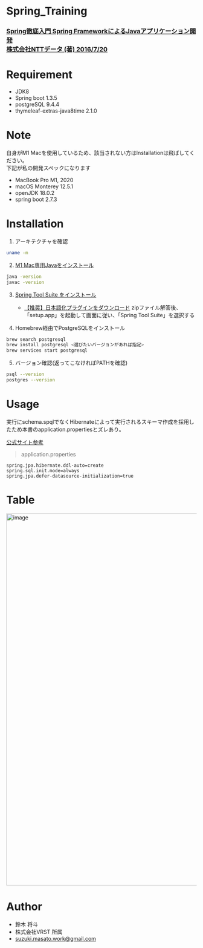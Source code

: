 # Spring_Training
 ### [Spring徹底入門 Spring FrameworkによるJavaアプリケーション開発 <br>株式会社NTTデータ (著) 2016/7/20](https://www.amazon.co.jp/Spring%E5%BE%B9%E5%BA%95%E5%85%A5%E9%96%80-Spring-Framework%E3%81%AB%E3%82%88%E3%82%8BJava%E3%82%A2%E3%83%97%E3%83%AA%E3%82%B1%E3%83%BC%E3%82%B7%E3%83%A7%E3%83%B3%E9%96%8B%E7%99%BA-%E6%A0%AA%E5%BC%8F%E4%BC%9A%E7%A4%BENTT%E3%83%87%E3%83%BC%E3%82%BF-ebook/dp/B01IEWNLBU/ref=sr_1_3?crid=FMMAH1LR5P9V&keywords=spring+framework&s=digital-text&sprefix=%2Cdigital-text%2C1685&sr=1-3#:~:text=Spring%E5%BE%B9%E5%BA%95%E5%85%A5%E9%96%80%20Spring%20Framework%E3%81%AB%E3%82%88%E3%82%8BJava%E3%82%A2%E3%83%97%E3%83%AA%E3%82%B1%E3%83%BC%E3%82%B7%E3%83%A7%E3%83%B3%E9%96%8B%E7%99%BA%20Kindle%E7%89%88)
 
# Requirement
 
* JDK8
* Spring boot 1.3.5
* postgreSQL 9.4.4
* thymeleaf-extras-java8time 2.1.0
 
# Note
 自身がM1 Macを使用しているため、該当されない方はInstallationは飛ばしてください。
 <br>下記が私の開発スペックになります
* MacBook Pro M1, 2020
* macOS Monterey 12.5.1
* openJDK 18.0.2
* spring boot 2.7.3


# Installation

1. アーキテクチャを確認
```zsh
uname -m
```
2. [M1 Mac専用Javaをインストール](https://www.azul.com/downloads/?os=macos&architecture=arm-64-bit&package=jdk#download-openjdk:~:text=Reset%20Filters-,Java%2018%20(STS),-18.0.2.1%2B1)

```zsh
java -version
javac -version
```
3. [Spring Tool Suite をインストール](https://spring.io/tools)
   - [【推奨】日本語化プラグインをダウンロード](https://mergedoc.osdn.jp/)
    zipファイル解答後、「setup.app」を起動して画面に従い、「Spring Tool Suite」を選択する
 
4. Homebrew経由でPostgreSQLをインストール

```zsh
brew search postgresql
brew install postgresql <選びたいバージョンがあれば指定> 
brew services start postgresql
```

5. バージョン確認(返ってこなければPATHを確認)
```zsh
psql --version
postgres --version
```


# Usage

実行にschema.spqlでなくHibernateによって実行されるスキーマ作成を採用したため本書のapplication.propertiesとズレあり。

[公式サイト参考](https://docs.spring.io/spring-boot/docs/current/reference/html/howto.html#howto.data-initialization:~:text=single%20DataSource.-,9.%20Database%20Initialization,-An%20SQL%20database)
> application.properties
```
spring.jpa.hibernate.ddl-auto=create
spring.sql.init.mode=always
spring.jpa.defer-datasource-initialization=true
```
# Table
 <img width="983" alt="image" src="https://user-images.githubusercontent.com/113026626/189475280-5f9fcc87-c31c-4a17-ad43-9225e5f3cb6e.png">

# Author
* 鈴木 将斗
* 株式会社VRST 所属
* suzuki.masato.work@gmail.com
